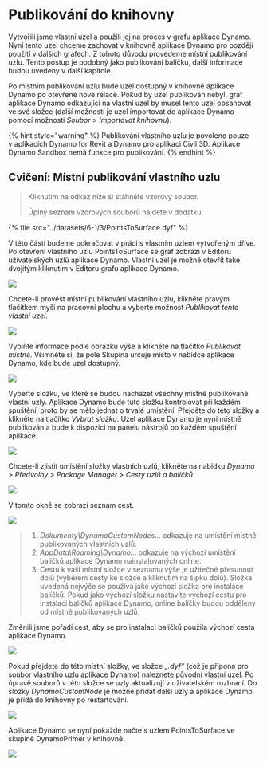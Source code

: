 # Publikování do knihovny

Vytvořili jsme vlastní uzel a použili jej na proces v grafu aplikace Dynamo. Nyní tento uzel chceme zachovat v knihovně aplikace Dynamo pro později použití v dalších grafech. Z tohoto důvodu provedeme místní publikování uzlu. Tento postup je podobný jako publikování balíčku, další informace budou uvedeny v další kapitole.

Po místním publikování uzlu bude uzel dostupný v knihovně aplikace Dynamo po otevřené nové relace. Pokud by uzel publikován nebyl, graf aplikace Dynamo odkazující na vlastní uzel by musel tento uzel obsahovat ve své složce (další možností je uzel importovat do aplikace Dynamo pomocí možnosti _Soubor > Importovat knihovnu_).

{% hint style="warning" %} Publikování vlastního uzlu je povoleno pouze v aplikacích Dynamo for Revit a Dynamo pro aplikaci Civil 3D. Aplikace Dynamo Sandbox nemá funkce pro publikování. {% endhint %}

## Cvičení: Místní publikování vlastního uzlu

> Kliknutím na odkaz níže si stáhněte vzorový soubor.
>
> Úplný seznam vzorových souborů najdete v dodatku.

{% file src="../datasets/6-1/3/PointsToSurface.dyf" %}

V této části budeme pokračovat v práci s vlastním uzlem vytvořeným dříve. Po otevření vlastního uzlu PointsToSurface se graf zobrazí v Editoru uživatelských uzlů aplikace Dynamo. Vlastní uzel je možné otevřít také dvojitým kliknutím v Editoru grafu aplikace Dynamo.

![](../images/6-1/3/publishcustomnodelocally01.jpg)

Chcete-li provést místní publikování vlastního uzlu, klikněte pravým tlačítkem myši na pracovní plochu a vyberte možnost _Publikovat tento vlastní uzel_.

![](../images/6-1/3/publishcustomnodeexercise-02.jpg)

Vyplňte informace podle obrázku výše a klikněte na tlačítko _Publikovat místně_. Všimněte si, že pole Skupina určuje místo v nabídce aplikace Dynamo, kde bude uzel dostupný.

![](../images/6-1/3/publishcustomnodeexercise-03.jpg)

Vyberte složku, ve které se budou nacházet všechny místně publikované vlastní uzly. Aplikace Dynamo bude tuto složku kontrolovat při každém spuštění, proto by se mělo jednat o trvalé umístění. Přejděte do této složky a klikněte na tlačítko _Vybrat složku_. Uzel aplikace Dynamo je nyní místně publikován a bude k dispozici na panelu nástrojů po každém spuštění aplikace.

![](../images/6-1/3/publishcustomnodeexercise-04.jpg)

Chcete-li zjistit umístění složky vlastních uzlů, klikněte na nabídku _Dynamo > Předvolby > Package Manager > Cesty uzlů a balíčků_.

![](../images/6-1/3/publishcustomnodeexercise-05.jpg)

V tomto okně se zobrazí seznam cest.

![](../images/6-1/3/publishcustomnodeexercise-06.jpg)

> 1. _Dokumenty\\DynamoCustomNodes..._ odkazuje na umístění místně publikovaných vlastních uzlů.
> 2. _AppData\\Roaming\\Dynamo..._ odkazuje na výchozí umístění balíčků aplikace Dynamo nainstalovaných online.
> 3. Cestu k vaší místní složce v seznamu výše je užitečné přesunout dolů (výběrem cesty ke složce a kliknutím na šipku dolů). Složka uvedená nejvýše se používá jako výchozí složka pro instalace balíčků. Pokud jako výchozí složku nastavíte výchozí cestu pro instalaci balíčků aplikace Dynamo, online balíčky budou odděleny od místně publikovaných uzlů.

Změnili jsme pořadí cest, aby se pro instalaci balíčků použila výchozí cesta aplikace Dynamo.

![](../images/6-1/3/publishcustomnodeexercise-07.jpg)

Pokud přejdete do této místní složky, ve složce _„.dyf“_ (což je přípona pro soubor vlastního uzlu aplikace Dynamo) naleznete původní vlastní uzel. Po úpravě souborů v této složce se uzly aktualizují v uživatelském rozhraní. Do složky _DynamoCustomNode_ je možné přidat další uzly a aplikace Dynamo je přidá do knihovny po restartování.

![](../images/6-1/3/publishcustomnodeexercise-08.jpg)

Aplikace Dynamo se nyní pokaždé načte s uzlem PointsToSurface ve skupině DynamoPrimer v knihovně.

![](../images/6-1/3/publishcustomnodeexercise-09.jpg)
